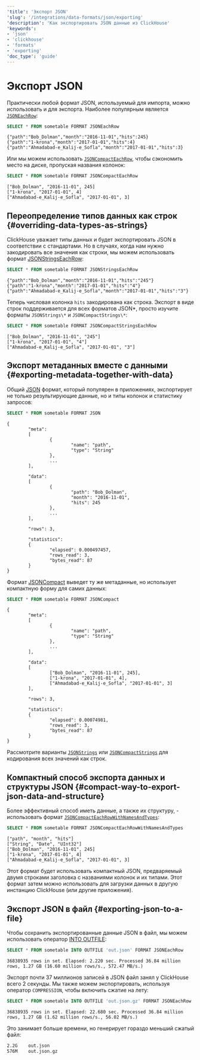 ```yaml
---
'title': 'Экспорт JSON'
'slug': '/integrations/data-formats/json/exporting'
'description': 'Как экспортировать JSON данные из ClickHouse'
'keywords':
- 'json'
- 'clickhouse'
- 'formats'
- 'exporting'
'doc_type': 'guide'
---
```



# Экспорт JSON

Практически любой формат JSON, используемый для импорта, можно использовать и для экспорта. Наиболее популярным является [`JSONEachRow`](/interfaces/formats.md/#jsoneachrow):

```sql
SELECT * FROM sometable FORMAT JSONEachRow
```
```response
{"path":"Bob_Dolman","month":"2016-11-01","hits":245}
{"path":"1-krona","month":"2017-01-01","hits":4}
{"path":"Ahmadabad-e_Kalij-e_Sofla","month":"2017-01-01","hits":3}
```

Или мы можем использовать [`JSONCompactEachRow`](/interfaces/formats#jsoncompacteachrow), чтобы сэкономить место на диске, пропуская названия колонок:

```sql
SELECT * FROM sometable FORMAT JSONCompactEachRow
```
```response
["Bob_Dolman", "2016-11-01", 245]
["1-krona", "2017-01-01", 4]
["Ahmadabad-e_Kalij-e_Sofla", "2017-01-01", 3]
```

## Переопределение типов данных как строк {#overriding-data-types-as-strings}

ClickHouse уважает типы данных и будет экспортировать JSON в соответствии с стандартами. Но в случаях, когда нам нужно закодировать все значения как строки, мы можем использовать формат [JSONStringsEachRow](/interfaces/formats.md/#jsonstringseachrow):

```sql
SELECT * FROM sometable FORMAT JSONStringsEachRow
```
```response
{"path":"Bob_Dolman","month":"2016-11-01","hits":"245"}
{"path":"1-krona","month":"2017-01-01","hits":"4"}
{"path":"Ahmadabad-e_Kalij-e_Sofla","month":"2017-01-01","hits":"3"}
```

Теперь числовая колонка `hits` закодирована как строка. Экспорт в виде строк поддерживается для всех форматов JSON*, просто изучите форматы `JSONStrings\*` и `JSONCompactStrings\*`:

```sql
SELECT * FROM sometable FORMAT JSONCompactStringsEachRow
```
```response
["Bob_Dolman", "2016-11-01", "245"]
["1-krona", "2017-01-01", "4"]
["Ahmadabad-e_Kalij-e_Sofla", "2017-01-01", "3"]
```

## Экспорт метаданных вместе с данными {#exporting-metadata-together-with-data}

Общий [JSON](/interfaces/formats.md/#json) формат, который популярен в приложениях, экспортирует не только результирующие данные, но и типы колонок и статистику запросов:

```sql
SELECT * FROM sometable FORMAT JSON
```
```response
{
        "meta":
        [
                {
                        "name": "path",
                        "type": "String"
                },
                ...
        ],

        "data":
        [
                {
                        "path": "Bob_Dolman",
                        "month": "2016-11-01",
                        "hits": 245
                },
                ...
        ],

        "rows": 3,

        "statistics":
        {
                "elapsed": 0.000497457,
                "rows_read": 3,
                "bytes_read": 87
        }
}
```

Формат [JSONCompact](/interfaces/formats.md/#jsoncompact) выведет ту же метаданные, но использует компактную форму для самих данных:

```sql
SELECT * FROM sometable FORMAT JSONCompact
```
```response
{
        "meta":
        [
                {
                        "name": "path",
                        "type": "String"
                },
                ...
        ],

        "data":
        [
                ["Bob_Dolman", "2016-11-01", 245],
                ["1-krona", "2017-01-01", 4],
                ["Ahmadabad-e_Kalij-e_Sofla", "2017-01-01", 3]
        ],

        "rows": 3,

        "statistics":
        {
                "elapsed": 0.00074981,
                "rows_read": 3,
                "bytes_read": 87
        }
}
```

Рассмотрите варианты [`JSONStrings`](/interfaces/formats.md/#jsonstrings) или [`JSONCompactStrings`](/interfaces/formats.md/#jsoncompactstrings) для кодирования всех значений как строк.

## Компактный способ экспорта данных и структуры JSON {#compact-way-to-export-json-data-and-structure}

Более эффективный способ иметь данные, а также их структуру, - использовать формат [`JSONCompactEachRowWithNamesAndTypes`](/interfaces/formats.md/#jsoncompacteachrowwithnamesandtypes):

```sql
SELECT * FROM sometable FORMAT JSONCompactEachRowWithNamesAndTypes
```
```response
["path", "month", "hits"]
["String", "Date", "UInt32"]
["Bob_Dolman", "2016-11-01", 245]
["1-krona", "2017-01-01", 4]
["Ahmadabad-e_Kalij-e_Sofla", "2017-01-01", 3]
```

Этот формат будет использовать компактный JSON, предваряемый двумя строками заголовка с названиями колонок и их типами. Этот формат затем можно использовать для загрузки данных в другую инстанцию ClickHouse (или другие приложения).

## Экспорт JSON в файл {#exporting-json-to-a-file}

Чтобы сохранить экспортированные данные JSON в файл, мы можем использовать оператор [INTO OUTFILE](/sql-reference/statements/select/into-outfile.md):

```sql
SELECT * FROM sometable INTO OUTFILE 'out.json' FORMAT JSONEachRow
```
```response
36838935 rows in set. Elapsed: 2.220 sec. Processed 36.84 million rows, 1.27 GB (16.60 million rows/s., 572.47 MB/s.)
```

Экспорт почти 37 миллионов записей в JSON файл занял у ClickHouse всего 2 секунды. Мы также можем экспортировать, используя оператор `COMPRESSION`, чтобы включить сжатие на лету:

```sql
SELECT * FROM sometable INTO OUTFILE 'out.json.gz' FORMAT JSONEachRow
```
```response
36838935 rows in set. Elapsed: 22.680 sec. Processed 36.84 million rows, 1.27 GB (1.62 million rows/s., 56.02 MB/s.)
```

Это занимает больше времени, но генерирует гораздо меньший сжатый файл:

```bash
2.2G    out.json
576M    out.json.gz
```
